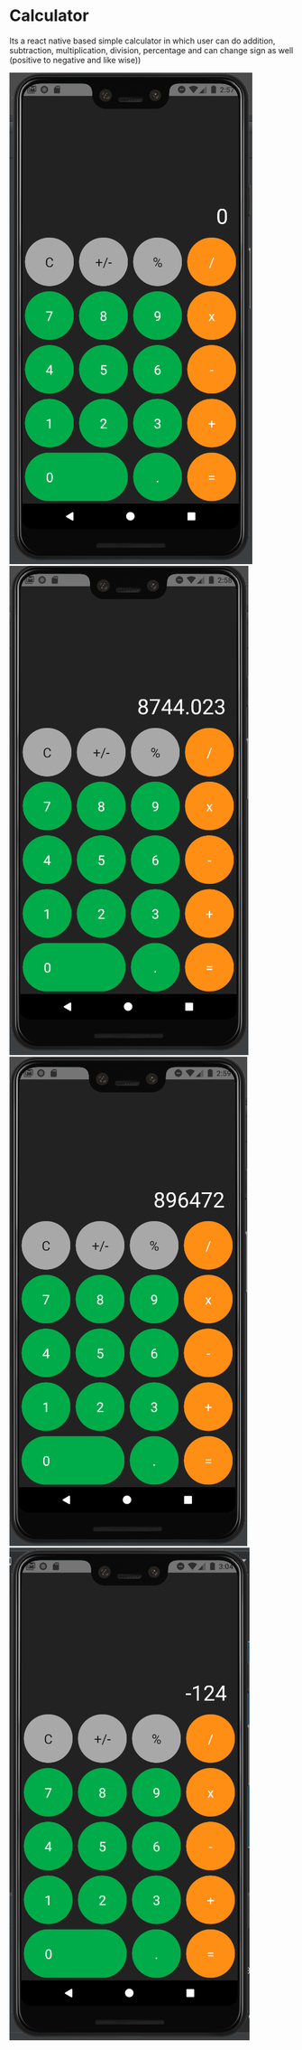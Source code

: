 # Calculator
Its a react native based simple calculator in which user can do addition, subtraction, multiplication, division, percentage and can change sign as well (positive to negative and like wise))

![alt text](https://github.com/babarbahadur/Calculator/blob/master/screenshot/1.PNG)
![alt text](https://github.com/babarbahadur/Calculator/blob/master/screenshot/2.PNG)
![alt text](https://github.com/babarbahadur/Calculator/blob/master/screenshot/3.PNG)
![alt text](https://github.com/babarbahadur/Calculator/blob/master/screenshot/4.PNG)


